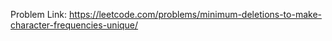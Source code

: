 Problem Link: https://leetcode.com/problems/minimum-deletions-to-make-character-frequencies-unique/
